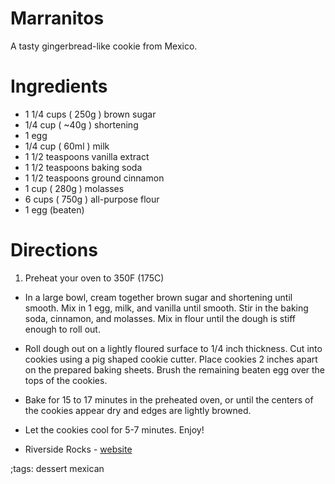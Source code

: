 # Marranitos

A tasty gingerbread-like cookie from Mexico.

# Ingredients
- 1 1/4 cups ( 250g ) brown sugar
- 1/4 cup ( ~40g ) shortening 
- 1 egg 
- 1/4 cup ( 60ml ) milk 
- 1 1/2 teaspoons vanilla extract 
- 1 1/2 teaspoons baking soda 
- 1 1/2 teaspoons ground cinnamon 
- 1 cup ( 280g ) molasses
- 6 cups ( 750g ) all-purpose flour 
- 1 egg (beaten)

# Directions

1. Preheat your oven to 350F (175C)
- In a large bowl, cream together brown sugar and shortening until smooth. Mix in 1 egg, milk, and vanilla until smooth. Stir in the baking soda, cinnamon, and molasses. Mix in flour until the dough is stiff enough to roll out.
- Roll dough out on a lightly floured surface to 1/4 inch thickness. Cut into cookies using a pig shaped cookie cutter. Place cookies 2 inches apart on the prepared baking sheets. Brush the remaining beaten egg over the tops of the cookies.
- Bake for 15 to 17 minutes in the preheated oven, or until the centers of the cookies appear dry and edges are lightly browned.
- Let the cookies cool for 5-7 minutes. Enjoy!

- Riverside Rocks - [website](https://riverside.rocks)

;tags: dessert mexican
